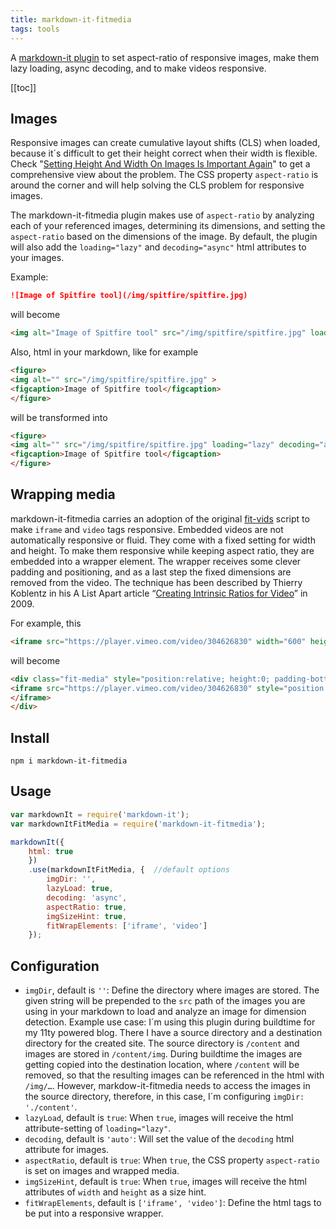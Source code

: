 ```yaml
---
title: markdown-it-fitmedia
tags: tools
---
```


A [markdown-it plugin](https://www.npmjs.com/package/markdown-it-fitmedia) to set aspect-ratio of responsive images, make them lazy loading, async decoding, and to make videos responsive.

[[toc]]

## Images

Responsive images can create cumulative layout shifts (CLS) when loaded, because it´s difficult to get their height correct when their width is flexible. Check "[Setting Height And Width On Images Is Important Again](https://www.smashingmagazine.com/2020/03/setting-height-width-images-important-again/)" to get a comprehensive view about the problem. The CSS property `aspect-ratio` is around the corner and will help solving the CLS problem for responsive images.

The markdown-it-fitmedia plugin makes use of `aspect-ratio` by  analyzing each of your referenced images, determining its dimensions, and setting the `aspect-ratio` based on the dimensions of the image. By default, the plugin will also add the `loading="lazy"` and `decoding="async"` html attributes to your images.

Example:

```md
![Image of Spitfire tool](/img/spitfire/spitfire.jpg)
```

will become

```html
<img alt="Image of Spitfire tool" src="/img/spitfire/spitfire.jpg" loading="lazy" decoding="async" style="aspect-ratio:750/388;" width="750" height="388">
```

Also, html in your markdown, like for example

```html
<figure>
<img alt="" src="/img/spitfire/spitfire.jpg" >
<figcaption>Image of Spitfire tool</figcaption>
</figure>
```

will be transformed into

```html
<figure>
<img alt="" src="/img/spitfire/spitfire.jpg" loading="lazy" decoding="async" style="aspect-ratio:750/388;" width="750" height="388">
<figcaption>Image of Spitfire tool</figcaption>
</figure>
```

## Wrapping media

markdown-it-fitmedia carries an adoption of the original [fit-vids](http://fitvidsjs.com) script to make `iframe` and `video` tags responsive. Embedded videos are not automatically responsive or fluid. They come with a fixed setting for width and height. To make them responsive while keeping aspect ratio, they are embedded into a wrapper element. The wrapper receives some clever padding and positioning, and as a last step the fixed dimensions are removed from the video. The technique has been described by Thierry Koblentz in his A List Apart article “[Creating Intrinsic Ratios for Video](https://alistapart.com/article/creating-intrinsic-ratios-for-video/)” in 2009.

For example, this

```html
<iframe src="https://player.vimeo.com/video/304626830" width="600" height="338"></iframe>
```

will become

```html
<div class="fit-media" style="position:relative; height:0; padding-bottom:56.333333333333336%;aspect-ratio:600/338;">
<iframe src="https://player.vimeo.com/video/304626830" style="position:absolute; top:0; left:0; width:100%; height:100%;">
</iframe>
</div>
```

## Install

```shell
npm i markdown-it-fitmedia
```

## Usage

```js
var markdownIt = require('markdown-it');
var markdownItFitMedia = require('markdown-it-fitmedia');

markdownIt({
    html: true
    })
    .use(markdownItFitMedia, {  //default options
        imgDir: '',
        lazyLoad: true,
        decoding: 'async',
        aspectRatio: true,
        imgSizeHint: true,
        fitWrapElements: ['iframe', 'video']
    });
```

## Configuration

- `imgDir`, default is `''`: Define the directory where images are stored. The given string will be prepended to the `src` path of the images you are using in your markdown to load and analyze an image for dimension detection. Example use case: I´m using this plugin during buildtime for my 11ty powered blog. There I have a source directory and a destination directory for the created site. The source directory is `/content` and images are stored in `/content/img`. During buildtime the images are getting copied into the destination location, where `/content` will be removed, so that the resulting images can be referenced in the html with `/img/…`. However, markdow-it-fitmedia needs to access the images in the source directory, therefore, in this case, I´m configuring `imgDir: './content'`.
- `lazyLoad`, default is `true`: When `true`, images will receive the html attribute-setting of `loading="lazy"`.
- `decoding`, default is `'auto'`: Will set the value of the `decoding` html attribute for images.
- `aspectRatio`, default is `true`: When `true`, the CSS property `aspect-ratio` is set on images and wrapped media.
- `imgSizeHint`, default is `true`: When `true`, images will receive the html attributes of `width` and `height` as a size hint.
- `fitWrapElements`, default is `['iframe', 'video']`: Define the html tags to be put into a responsive wrapper.
